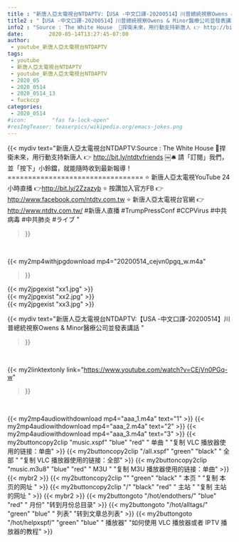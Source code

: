 ```yaml
---
title : "新唐人亞太電視台NTDAPTV:【USA -中文口譯-20200514】川普總統視察Owens & Minor醫療公司並發表講話 "
title2 : "【USA -中文口譯-20200514】川普總統視察Owens & Minor醫療公司並發表講話 "
info2 : "Source : The White House  💪捍衛未來，用行動支持新唐人 👉 http://bit.ly/ntdtvfriends ￼🛎 請「訂閱」我們，並「按下」小鈴鐺，就能隨時收到最新報導！ ================================= ⭐️ 新唐人亞太電視YouTube 24小時直播 👉http://bit.ly/2Zzazyb ⭐️ 按讚加入官方FB 👉http://www.facebook.com/ntdtv.com.tw ⭐️ 新唐人亞太電視台官網 👉http://www.ntdtv.com.tw/ #新唐人直播 #TrumpPressConf #CCPVirus  #中共病毒 #中共肺炎 #ライブ "
date:        2020-05-14T13:27:45-07:00
author:
 - youtube_新唐人亞太電視台NTDAPTV
tags:
 - youtube
 - 新唐人亞太電視台NTDAPTV
 - youtube_新唐人亞太電視台NTDAPTV
 - 2020_05
 - 2020_0514
 - 2020_0514_13
 - fuckccp
categories:
 - 2020_0514
#icon:        "fas fa-lock-open"
#resImgTeaser: teaserpics/wikipedia.org/emacs-jokes.png
---
```


{{< mydiv text="新唐人亞太電視台NTDAPTV:Source : The White House  💪捍衛未來，用行動支持新唐人 👉 http://bit.ly/ntdtvfriends ￼🛎 請「訂閱」我們，並「按下」小鈴鐺，就能隨時收到最新報導！ ================================= ⭐️ 新唐人亞太電視YouTube 24小時直播 👉http://bit.ly/2Zzazyb ⭐️ 按讚加入官方FB 👉http://www.facebook.com/ntdtv.com.tw ⭐️ 新唐人亞太電視台官網 👉http://www.ntdtv.com.tw/ #新唐人直播 #TrumpPressConf #CCPVirus  #中共病毒 #中共肺炎 #ライブ "
>}}
<br>


{{< my2mp4withjpgdownload mp4="20200514_cejvn0pgq_w.m4a"
>}}

{{< my2jpgexist "xx1.jpg" >}}<br>
{{< my2jpgexist "xx2.jpg" >}}<br>
{{< my2jpgexist "xx3.jpg" >}}<br>



{{< mydiv text="新唐人亞太電視台NTDAPTV:【USA -中文口譯-20200514】川普總統視察Owens & Minor醫療公司並發表講話 "
>}}
<br>

{{< my2linktextonly link="https://www.youtube.com/watch?v=CEjVn0PGq-w"
>}}


<br>

{{< my2mp4audiowithdownload mp4="aaa_1.m4a"    text="1" >}}
{{< my2mp4audiowithdownload mp4="aaa_2.m4a"    text="2" >}}
{{< my2mp4audiowithdownload mp4="aaa_3.m4a"    text="3" >}}
{{< my2buttoncopy2clip "music.xspf"        "blue"   "red"    " 单曲 "  "复制 VLC 播放器使用的链接：单曲" >}} {{< my2buttoncopy2clip "/all.xspf"         "green"  "black"  " 全部 "  "复制 VLC 播放器使用的链接：全部" >}} {{< my2buttoncopy2clip "music.m3u8"        "blue"   "red"    " M3U  "    "复制 M3U 播放器使用的链接：单曲" >}} {{< mybr2 >}} {{< my2buttoncopy2clip ""                  "green"  "black"  " 本页 "    "复制 本页的网址 " >}} {{< my2buttoncopy2clip "/"                 "black"  "red"    " 主站 "    "复制 主站的网址 " >}} {{< mybr2 >}} {{< my2buttongoto      "/hot/endothers/"   "blue"   "red"    " 月份"   "转到月份总目录" >}} {{< my2buttongoto      "/hot/alltags/"     "green"  "blue"   " 列表"   "转到文章总列表" >}} {{< my2buttongoto      "/hot/helpxspf/"    "green"  "blue"   " 播放器" "如何使用 VLC 播放器或者 IPTV 播放器的教程" >}} 

